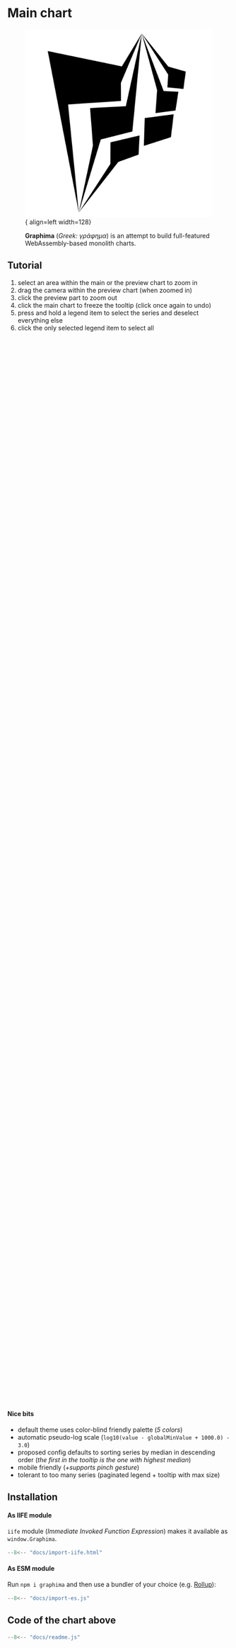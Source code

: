 # Main chart

<figure markdown>

![Image title](images/logo-black.png){ align=left width=128}

<p style="text-align: left">
<strong>Graphima</strong> (<i>Greek: γράφημα</i>) is an attempt to build
full-featured WebAssembly-based monolith charts.
</p>

</figure>

## Tutorial

1. select an area within the main or the preview chart to zoom in
1. drag the camera within the preview chart (when zoomed in)
1. click the preview part to zoom out
1. click the main chart to freeze the tooltip (click once again to undo)
1. press and hold a legend item to select the series and deselect everything
   else
1. click the only selected legend item to select all

<div id="chart-1" style="width: 100%; height: 60vh; margin: 0"></div>
<script src="dist/index-iife.js"></script>
<script src="readme.js"></script>

#### Nice bits

- default theme uses color-blind friendly palette (_5 colors_)
- automatic pseudo-log scale (`log10(value - globalMinValue + 1000.0) - 3.0`)
- proposed config defaults to sorting series by median in descending order
  (_the first in the tooltip is the one with highest median_)
- mobile friendly (_+supports pinch gesture_)
- tolerant to too many series (paginated legend + tooltip with max size)

## Installation

#### As IIFE module

`iife` module (_Immediate Invoked Function Expression_) makes it available as
`window.Graphima`.

```js title="in index.html above your app code"
--8<-- "docs/import-iife.html"
```

#### As ESM module

Run `npm i graphima` and then use a bundler of your choice (e.g.
[Rollup](https://rollupjs.org)):

```js
--8<-- "docs/import-es.js"
```

## Code of the chart above

```js
--8<-- "docs/readme.js"
```
